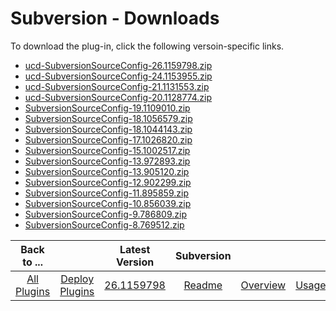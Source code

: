 
# Subversion - Downloads

To download the plug-in, click the following versoin-specific links.
- [ucd-SubversionSourceConfig-26.1159798.zip](https://raw.githubusercontent.com/UrbanCode/IBM-UCD-PLUGINS/main/files/SubversionSourceConfig/ucd-SubversionSourceConfig-26.1159798.zip)
- [ucd-SubversionSourceConfig-24.1153955.zip](https://raw.githubusercontent.com/UrbanCode/IBM-UCD-PLUGINS/main/files/SubversionSourceConfig/ucd-SubversionSourceConfig-24.1153955.zip)
- [ucd-SubversionSourceConfig-21.1131553.zip](https://raw.githubusercontent.com/UrbanCode/IBM-UCD-PLUGINS/main/files/SubversionSourceConfig/ucd-SubversionSourceConfig-21.1131553.zip)
- [ucd-SubversionSourceConfig-20.1128774.zip](https://raw.githubusercontent.com/UrbanCode/IBM-UCD-PLUGINS/main/files/SubversionSourceConfig/ucd-SubversionSourceConfig-20.1128774.zip)
- [SubversionSourceConfig-19.1109010.zip](https://raw.githubusercontent.com/UrbanCode/IBM-UCD-PLUGINS/main/files/SubversionSourceConfig/SubversionSourceConfig-19.1109010.zip)
- [SubversionSourceConfig-18.1056579.zip](https://raw.githubusercontent.com/UrbanCode/IBM-UCD-PLUGINS/main/files/SubversionSourceConfig/SubversionSourceConfig-18.1056579.zip)
- [SubversionSourceConfig-18.1044143.zip](https://raw.githubusercontent.com/UrbanCode/IBM-UCD-PLUGINS/main/files/SubversionSourceConfig/SubversionSourceConfig-18.1044143.zip)
- [SubversionSourceConfig-17.1026820.zip](https://raw.githubusercontent.com/UrbanCode/IBM-UCD-PLUGINS/main/files/SubversionSourceConfig/SubversionSourceConfig-17.1026820.zip)
- [SubversionSourceConfig-15.1002517.zip](https://raw.githubusercontent.com/UrbanCode/IBM-UCD-PLUGINS/main/files/SubversionSourceConfig/SubversionSourceConfig-15.1002517.zip)
- [SubversionSourceConfig-13.972893.zip](https://raw.githubusercontent.com/UrbanCode/IBM-UCD-PLUGINS/main/files/SubversionSourceConfig/SubversionSourceConfig-13.972893.zip)
- [SubversionSourceConfig-13.905120.zip](https://raw.githubusercontent.com/UrbanCode/IBM-UCD-PLUGINS/main/files/SubversionSourceConfig/SubversionSourceConfig-13.905120.zip)
- [SubversionSourceConfig-12.902299.zip](https://raw.githubusercontent.com/UrbanCode/IBM-UCD-PLUGINS/main/files/SubversionSourceConfig/SubversionSourceConfig-12.902299.zip)
- [SubversionSourceConfig-11.895859.zip](https://raw.githubusercontent.com/UrbanCode/IBM-UCD-PLUGINS/main/files/SubversionSourceConfig/SubversionSourceConfig-11.895859.zip)
- [SubversionSourceConfig-10.856039.zip](https://raw.githubusercontent.com/UrbanCode/IBM-UCD-PLUGINS/main/files/SubversionSourceConfig/SubversionSourceConfig-10.856039.zip)
- [SubversionSourceConfig-9.786809.zip](https://raw.githubusercontent.com/UrbanCode/IBM-UCD-PLUGINS/main/files/SubversionSourceConfig/SubversionSourceConfig-9.786809.zip)
- [SubversionSourceConfig-8.769512.zip](https://raw.githubusercontent.com/UrbanCode/IBM-UCD-PLUGINS/main/files/SubversionSourceConfig/SubversionSourceConfig-8.769512.zip)

|Back to ...||Latest Version|Subversion ||||
| :---: | :---: | :---: | :---: | :---: | :---: | :---: |
|[All Plugins](../../index.md)|[Deploy Plugins](../README.md)|[26.1159798](https://raw.githubusercontent.com/UrbanCode/IBM-UCD-PLUGINS/main/files/SubversionSourceConfig/ucd-SubversionSourceConfig-26.1159798.zip)|[Readme](README.md)|[Overview](overview.md)|[Usage](usage.md)|[Steps](steps.md)|
